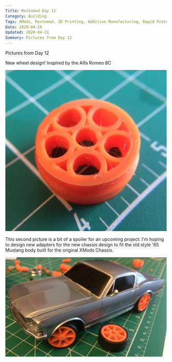 ```yaml
---
Title: Restomod Day 12
Category: Building
Tags: XMods, Restomod, 3D Printing, Additive Manufacturing, Rapid Prototyping, Ford, Mustang
Date: 2020-04-18
Updated: 2020-04-21
Summary: Pictures from Day 12
---
```


Pictures from Day 12

New wheel design! Inspired by the Alfa Romeo 8C

![Image](img/IMG_5308.jpg)

This second picture is a bit of a spoiler for an upcoming project: I'm hoping to
design new adapters for the new chassis design to fit the old style '65 Mustang
body built for the original XMods Chassis.

![Image](img/IMG_5309.jpg)

